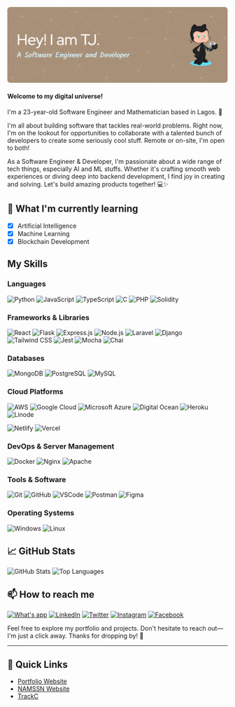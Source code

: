 ![Header](./main/assets/github-header-image.png)

#### Welcome to my digital universe!

I'm a 23-year-old Software Engineer and Mathematician based in Lagos. 🚀

I'm all about building software that tackles real-world problems. Right now, I'm on the lookout for opportunities to collaborate with a talented bunch of developers to create some seriously cool stuff. Remote or on-site, I'm open to both!

As a Software Engineer & Developer, I'm passionate about a wide range of tech things, especially AI and ML stuffs. Whether it's crafting smooth web experiences or diving deep into backend development, I find joy in creating and solving. Let's build amazing products together! 💻✨

## 🌱 What I'm currently learning

- [x] Artificial Intelligence
- [x] Machine Learning
- [x] Blockchain Development

## My Skills

### Languages
![Python](https://www.vectorlogo.zone/logos/python/python-icon.svg)
![JavaScript](https://www.vectorlogo.zone/logos/javascript/javascript-icon.svg)
![TypeScript](https://www.vectorlogo.zone/logos/typescriptlang/typescriptlang-icon.svg)
![C](https://www.vectorlogo.zone/logos/gnu_bash/gnu_bash-icon.svg)
![PHP](https://www.vectorlogo.zone/logos/php/php-icon.svg)
![Solidity](https://www.vectorlogo.zone/logos/soliditylang/soliditylang-icon.svg)

### Frameworks & Libraries
![React](https://www.vectorlogo.zone/logos/reactjs/reactjs-icon.svg)
![Flask](https://www.vectorlogo.zone/logos/pocoo_flask/pocoo_flask-icon.svg)
![Express.js](https://www.vectorlogo.zone/logos/expressjs/expressjs-icon.svg)
![Node.js](https://www.vectorlogo.zone/logos/nodejs/nodejs-icon.svg)
![Laravel](https://www.vectorlogo.zone/logos/laravel/laravel-icon.svg)
![Django](https://www.vectorlogo.zone/logos/djangoproject/djangoproject-icon.svg)
![Tailwind CSS](https://www.vectorlogo.zone/logos/tailwindcss/tailwindcss-icon.svg)
![Jest](https://www.vectorlogo.zone/logos/jestjsio/jestjsio-icon.svg)
![Mocha](https://www.vectorlogo.zone/logos/mochajs/mochajs-icon.svg)
![Chai](https://www.vectorlogo.zone/logos/chaijs/chaijs-icon.svg)

### Databases
![MongoDB](https://www.vectorlogo.zone/logos/mongodb/mongodb-icon.svg)
![PostgreSQL](https://www.vectorlogo.zone/logos/postgresql/postgresql-icon.svg)
![MySQL](https://www.vectorlogo.zone/logos/mysql/mysql-icon.svg)

### Cloud Platforms
![AWS](https://www.vectorlogo.zone/logos/amazon_aws/amazon_aws-icon.svg)
![Google Cloud](https://www.vectorlogo.zone/logos/google_cloud/google_cloud-icon.svg)
![Microsoft Azure](https://www.vectorlogo.zone/logos/microsoft_azure/microsoft_azure-icon.svg)
![Digital Ocean](https://www.vectorlogo.zone/logos/digitalocean/digitalocean-icon.svg)
![Heroku](https://www.vectorlogo.zone/logos/heroku/heroku-icon.svg)
![Linode](https://www.vectorlogo.zone/logos/linode/linode-icon.svg)

![Netlify](https://www.vectorlogo.zone/logos/netlify/netlify-icon.svg)
![Vercel](https://www.vectorlogo.zone/logos/vercel/vercel-icon.svg)

### DevOps & Server Management
![Docker](https://www.vectorlogo.zone/logos/docker/docker-icon.svg)
![Nginx](https://www.vectorlogo.zone/logos/nginx/nginx-icon.svg)
![Apache](https://www.vectorlogo.zone/logos/apache/apache-icon.svg)


### Tools & Software
![Git](https://www.vectorlogo.zone/logos/git-scm/git-scm-icon.svg)
![GitHub](https://www.vectorlogo.zone/logos/github/github-icon.svg)
![VSCode](https://www.vectorlogo.zone/logos/visualstudio_code/visualstudio_code-icon.svg)
![Postman](https://www.vectorlogo.zone/logos/getpostman/getpostman-icon.svg)
![Figma](https://www.vectorlogo.zone/logos/figma/figma-icon.svg)

### Operating Systems
![Windows](https://www.vectorlogo.zone/logos/apple/apple-icon.svg)
![Linux](https://www.vectorlogo.zone/logos/ubuntu/ubuntu-icon.svg)

## 📈 GitHub Stats
![GitHub Stats](https://github-readme-stats.vercel.app/api?username=TSOlami&show_icons=true&theme=radical)
![Top Languages](https://github-readme-stats.vercel.app/api/top-langs/?username=TSOlami&layout=compact&theme=radical)

## 📫 How to reach me
[![What's app](https://www.vectorlogo.zone/logos/whatsapp/whatsapp-icon.svg)](https://wa.me/2347061583271)
[![LinkedIn](https://www.vectorlogo.zone/logos/linkedin/linkedin-icon.svg)](https://www.linkedin.com/in/saheed-tijani-b9935625b/)
[![Twitter](https://www.vectorlogo.zone/logos/twitter/twitter-icon.svg)](https://twitter.com/def_input_name)
[![Instagram](https://www.vectorlogo.zone/logos/instagram/instagram-icon.svg)](https://www.instagram.com/papionfiya)
[![Facebook](https://www.vectorlogo.zone/logos/facebook/facebook-icon.svg)](https://web.facebook.com/profile.php?id=100059079370738)

Feel free to explore my portfolio and projects. Don't hesitate to reach out—I'm just a click away. Thanks for dropping by! 🌟

---
## 🚀 Quick Links
- [Portfolio Website](https://whosteejay.netlify.app/)
- [NAMSSN Website](https://namssn-futminna.onrender.com/)
- [TrackC](https://trackc-flask-app-wg3p.onrender.com/)
